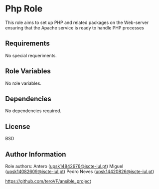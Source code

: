 Php Role
=========

This role aims to set up PHP and related packages on the Web-server ensuring that the Apache service is ready to handle PHP processes

Requirements
------------

No special requeriments.

Role Variables
--------------

No role variables.

Dependencies
------------

No dependencies required.

License
-------

BSD

Author Information
------------------

Role authors:
Antero (upsk14842976@iscte-iul.pt)
Miguel (upsk14082609@iscte-iul.pt)
Pedro Neves (upsk14420826@iscte-iul.pt)

https://github.com/teroVF/ansible_project

